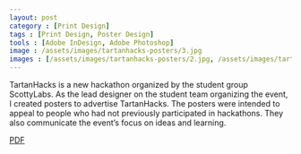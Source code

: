 ```yaml
---
layout: post
category : [Print Design]
tags : [Print Design, Poster Design]
tools : [Adobe InDesign, Adobe Photoshop]
image : /assets/images/tartanhacks-posters/3.jpg
images : [/assets/images/tartanhacks-posters/2.jpg, /assets/images/tartanhacks-posters/3.jpg, /assets/images/tartanhacks-posters/1.jpg]
---
```


<p class="description">
TartanHacks is a new hackathon organized by the student group
ScottyLabs. As the lead designer on the student team organizing the event, I created posters to advertise
TartanHacks. The posters were intended to appeal to people who had not previously participated in
hackathons. They also communicate the event’s focus on ideas and learning. </p>

<p><a class = "button large" href="/assets/pdf/tartanhacks-posters.pdf">PDF</a></p>